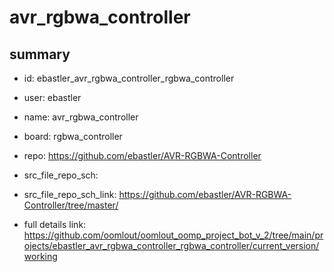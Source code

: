 # avr_rgbwa_controller
 
## summary 
* id: ebastler_avr_rgbwa_controller_rgbwa_controller
* user: ebastler
* name: avr_rgbwa_controller
* board: rgbwa_controller
* repo: https://github.com/ebastler/AVR-RGBWA-Controller



* src_file_repo_sch: 
* src_file_repo_sch_link: https://github.com/ebastler/AVR-RGBWA-Controller/tree/master/
* full details link: https://github.com/oomlout/oomlout_oomp_project_bot_v_2/tree/main/projects/ebastler_avr_rgbwa_controller_rgbwa_controller/current_version/working  







